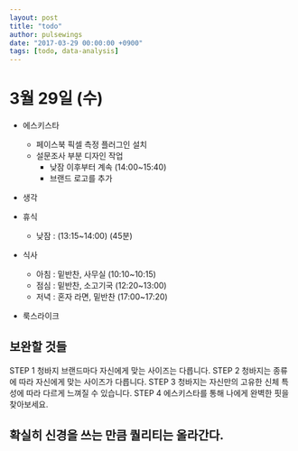 ```yaml
---
layout: post
title: "todo"
author: pulsewings
date: "2017-03-29 00:00:00 +0900"
tags: [todo, data-analysis]
---
```



# 3월 29일 (수)

- 에스키스타
  - 페이스북 픽셀 측정 플러그인 설치
  - 설문조사 부분 디자인 작업
    - 낮잠 이후부터 계속 (14:00~15:40)
    - 브랜드 로고를 추가

- 생각

- 휴식
  - 낮잠 : (13:15~14:00) (45분)

- 식사
  - 아침 : 밑반찬, 사무실 (10:10~10:15)
  - 점심 : 밑반찬, 소고기국 (12:20~13:00)
  - 저녁 : 혼자 라면, 밑반찬 (17:00~17:20)

- 룩스라이크

## 보완할 것들

STEP 1 청바지 브랜드마다 자신에게 맞는 사이즈는 다릅니다.
STEP 2 청바지는 종류에 따라 자신에게 맞는 사이즈가 다릅니다.
STEP 3 청바지는 자신만의 고유한 신체 특성에 따라 다르게 느껴질 수 있습니다.
STEP 4 에스키스타를 통해 나에게 완벽한 핏을 찾아보세요.

## 확실히 신경을 쓰는 만큼 퀄리티는 올라간다.
